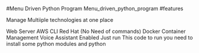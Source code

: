 #Menu Driven Python Program
Menu_driven_python_program
#features

Manage Multiiple technologies at one place

Web Server
AWS CLI
Red Hat (No Need of commands)
Docker Container Management
Voice Assistant Enabled
Just run This code to run you need to install some python modules and python
